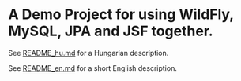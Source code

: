 A Demo Project for using WildFly, MySQL, JPA and JSF together.
==================================================================

See [README_hu.md](README_hu.md) for a Hungarian description.

See [README_en.md](README_en.md) for a short English description.
